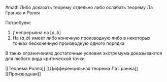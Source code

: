 #math 
Либо доказать теорему отдельно либо ослабать теорему Ла Гранжа  и Ролля

Потребуем:
1. $f$ непрерывна на $[a, b]$
2. На $(a, b)$ имеет либо конечную производную либо в некоторых точках бесконечную производную одного порядка

В таких ограничениях достаточные условия экстремума доказываются для любого вида критической точки

[[Теорема Ролля]]
[[Дифференцильная теорема Ла Гранжа]]
[[Производная]]